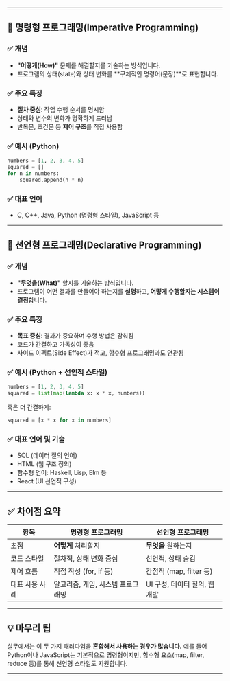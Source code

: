 
---

## 🌟 명령형 프로그래밍(Imperative Programming)

### ✅ 개념  
- **"어떻게(How)"** 문제를 해결할지를 기술하는 방식입니다.  
- 프로그램의 상태(state)와 상태 변화를 **구체적인 명령어(문장)**로 표현합니다.

### ✅ 주요 특징  
- **절차 중심**: 작업 수행 순서를 명시함  
- 상태와 변수의 변화가 명확하게 드러남  
- 반복문, 조건문 등 **제어 구조**를 직접 사용함

### ✅ 예시 (Python)
```python
numbers = [1, 2, 3, 4, 5]
squared = []
for n in numbers:
    squared.append(n * n)
```

### ✅ 대표 언어  
- C, C++, Java, Python (명령형 스타일), JavaScript 등  

---

## 🌟 선언형 프로그래밍(Declarative Programming)

### ✅ 개념  
- **"무엇을(What)"** 할지를 기술하는 방식입니다.  
- 프로그램이 어떤 결과를 만들어야 하는지를 **설명**하고, **어떻게 수행할지는 시스템이 결정**합니다.

### ✅ 주요 특징  
- **목표 중심**: 결과가 중요하며 수행 방법은 감춰짐  
- 코드가 간결하고 가독성이 좋음  
- 사이드 이펙트(Side Effect)가 적고, 함수형 프로그래밍과도 연관됨

### ✅ 예시 (Python + 선언적 스타일)
```python
numbers = [1, 2, 3, 4, 5]
squared = list(map(lambda x: x * x, numbers))
```

혹은 더 간결하게:
```python
squared = [x * x for x in numbers]
```

### ✅ 대표 언어 및 기술  
- SQL (데이터 질의 언어)  
- HTML (웹 구조 정의)  
- 함수형 언어: Haskell, Lisp, Elm 등  
- React (UI 선언적 구성)

---

## ✅ 차이점 요약

| 항목            | 명령형 프로그래밍             | 선언형 프로그래밍              |
|-----------------|------------------------------|-------------------------------|
| 초점            | **어떻게** 처리할지          | **무엇을** 원하는지           |
| 코드 스타일     | 절차적, 상태 변화 중심       | 선언적, 상태 숨김              |
| 제어 흐름       | 직접 작성 (for, if 등)       | 간접적 (map, filter 등)       |
| 대표 사용 사례  | 알고리즘, 게임, 시스템 프로그래밍 | UI 구성, 데이터 질의, 웹 개발 |

---

## 💡 마무리 팁  
실무에서는 이 두 가지 패러다임을 **혼합해서 사용하는 경우가 많습니다.** 예를 들어 Python이나 JavaScript는 기본적으로 명령형이지만, 함수형 요소(map, filter, reduce 등)를 통해 선언형 스타일도 지원합니다.

---
